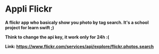 # Appli Flickr #

**A flickr app who basicaly show you photo by tag search. It's a school project for learn swift ;)**

**Think to change the api key, it work only for 24h :(**

**Link: https://www.flickr.com/services/api/explore/flickr.photos.search**
